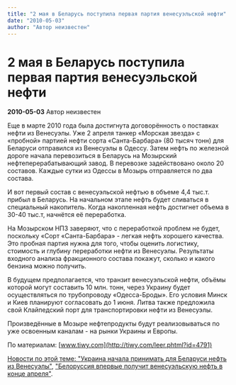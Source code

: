 ```yaml
---
title: "2 мая в Беларусь поступила первая партия венесуэльской нефти"
date: "2010-05-03"
author: "Автор неизвестен"
---
```


# 2 мая в Беларусь поступила первая партия венесуэльской нефти

**2010-05-03** Автор неизвестен

Еще в марте 2010 года была достигнута договорённость о поставках нефти из Венесуэлы. Уже 2 апреля танкер «Морская звезда» с «пробной» партией нефти сорта «Санта-Барбара» (80 тысяч тонн) для Беларуси отправился из Венесуэлы в Одессу. Затем нефть по железной дороге начала перевозиться в Беларусь на Мозырский нефтеперерабатывающий завод. В перевозке задействовано около 20 составов. Каждые сутки из Одессы в Мозырь отправляется по два состава.

И вот первый состав с венесуэльской нефтью в объеме 4,4 тыс.т. прибыл в Беларусь. На начальном этапе нефть будет сливаться в специальный накопитель. Когда накопленная нефть достигнет объема в 30-40 тыс.т, начнётся её переработка.

На Мозырском НПЗ заверяют, что с переработкой проблем не будет, поскольку «Сорт «Санта-Барбара» - легкая нефть хорошего качества. Это пробная партия нужна для того, чтобы оценить логистику, стоимость и глубину переработки нефти из Венесуэлы. Результаты входного анализа фракционного состава покажут, сколько и какого бензина можно получить.

В будущем предполагается, что транзит венесуэльской нефти, объёмы которой могут составить 10 млн. тонн, через Украину будет осуществляться по трубопроводу «Одесса-Броды». Его условия Минск и Киев планируют согласовать до 1 июня. Литва также предложила свой Клайпедский порт для транспортировки нефти из Венесуэлы.

Произведённые в Мозыре нефтепродукты будут реализовываться по уже освоенным каналам - на рынки Украины и Европы.

По материалам: [www.tiwy.com](http://tiwy.com/leer.phtml?id=4791)

[Новости по этой теме: ](http://tiwy.com/leer.phtml?id=4791)["Украина начала принимать для Беларуси нефть из Венесуэлы"](/2196.html), ["Белоруссия впервые получит венесуэльскую нефть в конце апреля"](/2132.html).